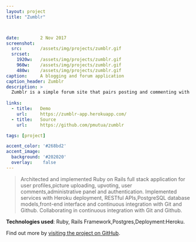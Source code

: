 ```yaml
---
layout: project
title: "Zumblr"



date:        2 Nov 2017
screenshot:
  src:       /assets/img/projects/zumblr.gif
  srcset:
    1920w:   /assets/img/projects/zumblr.gif
    960w:    /assets/img/projects/zumblr.gif
    480w:    /assets/img/projects/zumblr.gif
caption:     A blogging and forum application
caption_header: Zumblr
description: >
  Zumblr is a simple forum site that pairs posting and commenting with uncomplicated content.
 
links:
  - title:   Demo
    url:     https://zumblr-app.herokuapp.com/
  - title:   Source
    url:     https://github.com/pmutua/zumblr

tags: [project]

accent_color: '#268bd2'
accent_image:
  background: '#202020'
  overlay:    false
---
```


 > Architected and implemented Ruby on Rails full stack application for user profiles,picture uploading, upvoting, user comments,administrative panel and authentication.
Implemented services with Heroku deployment, RESTful APIs,PostgreSQL database models,front-end interface and continuous integration with Git and Github. Collaborating in continuous integration with Git and Github.

**Technologies used**: Ruby, Rails Framework,Postgres,Deployment:Heroku.


Find out more by [visiting the project on GitHub](https://github.com/pmutua/zumblr).



